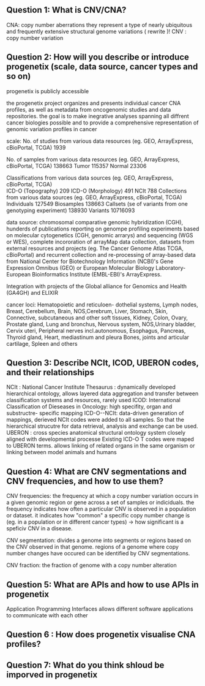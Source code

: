 ## Question 1: What is CNV/CNA?
CNA: copy number aberrations
  they represent a type of nearly ubiquitous and frequently extensive structural genome variations ( rewrite )!
CNV : copy number variation

## Question 2: How will you describe or introduce progenetix (scale, data source, cancer types and so on)

progenetix is publicly accessible

the progenetix project organizes and presents individual cancer CNA profiles, as well as metadata from oncogenomic studies and data repositories.
the goal is to make inegrative analyses spanning all diffrent cancer biologies possible and to provide a comprehensive representation of genomic variation profiles in cancer

scale: 
No. of studies from various data resources (eg. GEO, ArrayExpress, cBioPortal, TCGA)  1939

No. of samples from various data resources (eg. GEO, ArrayExpress, cBioPortal, TCGA)  138663
Tumor                                                                                 115357
Normal                                                                                23306

Classifications from various data sources (eg. GEO, ArrayExpress, cBioPortal, TCGA)  
ICD-O (Topography)                                                                    209
ICD-O (Morphology)                                                                    491
NCIt                                                                                  788
Collections from various data sources (eg. GEO, ArrayExpress, cBioPortal, TCGA)
Individuals                                                                          127549
Biosamples                                                                           138663
Callsets (se of variants from one genotyping experiment)                             138930
Variants                                                                             10716093


data source: 
chromosomal comparative genomic hybridization (CGH), hunderds of publications reporting on genompe profiling experiments based on molecular cytogenetics (CGH, genomic arrarys) and sequencing (WGS or WES), complete incororation of arrayMap data collection, datasets from external resources and projects (eg. The Cancer Genome Atlas TCGA, cBioPortal) and recurrent collection and re-processing of array-based data from National Center for Biotechnology Information (NCBI)'s Gene Expression Omnibus (GEO) or European Molecular Biology Laboratory-European Bioinformatics Institute  (EMBL-EBI)'s ArrayExpress.

Integration with projects of the Global alliance for Genomics and Health (GA4GH) and ELIXIR

cancer loci:
Hematopoietic and reticuloen- dothelial systems, Lymph nodes, Breast, Cerebellum,  Brain, NOS,Cerebrum, Liver, Stomach, Skin, Connective, subcutaneous and other soft tissues, Kidney, Colon, Ovary, Prostate gland, Lung and bronchus, Nervous system, NOS,Urinary bladder, Cervix uteri, Peripheral nerves incl.autonomous, Esophagus, Pancreas, Thyroid gland, Heart, mediastinum and pleura Bones, joints and articular cartilage, Spleen and others


## Question 3: Describe NCIt, ICOD, UBERON codes, and their relationships

NCIt : National Cancer Institute Thesaurus : dynamically developed hierarchical ontology, allows layered data aggregation and transfer between classification systems and resources, rarely used
ICOD: International Classification of Dieseases in Oncology: high specifity, organ and substructre- specific mapping
ICD-O--NCIt: data-driven generation of mappings, derieved NCIt codes were added to all samples. So that the hierarchical strucutre for data retrieval, analysis and exchange can be used. 
UBERON : cross species anatomical structural ontology system closely aligned with developmental processe
Existing ICD-O T codes were maped to UBERON terms. allows linking of related organs in the same organism or linking between model animals and humans

## Question 4: What are CNV segmentations and CNV frequencies, and how to use them?

CNV frequencies: the frequency at which a copy number variation occurs in a given genomic region or gene across a set of samples or indiciduals. the frequency indicates how often a particular CNV is observed in a population or dataset. it indicates how "common" a specific copy number change is (eg. in a population or in different cancer types) -> how significant is a speficiv CNV in a  disease. 

CNV segmentation: divides a genome into segments or regions based on the CNV observed in that genome. regions of a genome where copy number changes have occured can be identified by CNV segmentations.

CNV fraction: the fraction of genome with a copy number alteration

## Question 5: What are APIs and how to use APIs in progenetix
Application Programming Interfaces allows different software applications to communicate with each other 

## Question 6 : How does progenetix visualise CNA profiles?

## Question 7: What do you think shloud be imporved in progenetix
